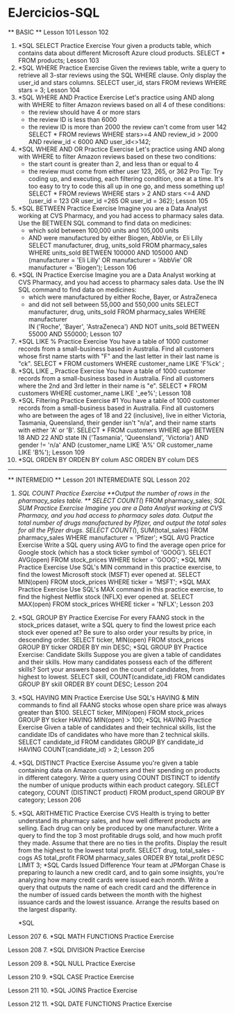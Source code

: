 # EJercicios-SQL
  ** BASIC **
Lesson 101
Lesson 102
1. *SQL SELECT Practice Exercise
   Your given a products table, which contains data about different Microsoft Azure cloud products.
   SELECT * FROM products;
Lesson 103
3. *SQL WHERE Practice Exercise
  Given the reviews table, write a query to retrieve all 3-star reviews using the SQL WHERE clause.
  Only display the user_id and stars columns.
   SELECT user_id, stars FROM reviews WHERE stars = 3;
Lesson 104
4. *SQL WHERE AND Practice Exercise
   Let's practice using AND along with WHERE to filter Amazon reviews based on all 4 of these conditions:
    - the review should have 4 or more stars
    - the review ID is less than 6000
    - the review ID is more than 2000
     the review can't come from user 142
    SELECT * FROM reviews WHERE stars>=4 AND review_id > 2000 AND review_id < 6000 AND user_id<>142;
5. *SQL WHERE AND OR Practice Exercise
    Let's practice using AND along with WHERE to filter Amazon reviews based on these two conditions:
    - the start count is greater than 2, and less than or equal to 4
    - the review must come from either user 123, 265, or 362
Pro Tip: Try coding up, and executing, each filtering condition, one at a time. It's too easy to try to code this all up in one go, and mess something up!
  SELECT * FROM reviews WHERE stars > 2 AND stars <=4 AND (user_id = 123 OR user_id =265 OR user_id = 362);
Lesson 105
6. *SQL BETWEEN Practice Exercise
   Imagine you are a Data Analyst working at CVS Pharmacy, and you had access to pharmacy sales data.
   Use the BETWEEN SQL command to find data on medicines:
    - which sold between 100,000 units and 105,000 units
    - AND were manufactured by either Biogen, AbbVie, or Eli Lilly
   SELECT manufacturer, drug, units_sold FROM pharmacy_sales WHERE units_sold BETWEEN 100000 AND 105000
   AND (manufacturer = 'Eli Lilly' OR manufacturer = 'AbbVie' OR manufacturer = 'Biogen');
Lesson 106
7. *SQL IN Practice Exercise
   Imagine you are a Data Analyst working at CVS Pharmacy, and you had access to pharmacy sales data.
   Use the IN SQL command to find data on medicines:
    - which were manufactured by either Roche, Bayer, or AstraZeneca
    - and did not sell between 55,000 and 550,000 units
   SELECT manufacturer, drug, units_sold FROM pharmacy_sales WHERE manufacturer  
   IN ('Roche', 'Bayer', 'AstraZeneca') AND NOT units_sold BETWEEN 55000 AND 550000;
Lesson 107
8. *SQL LIKE % Practice Exercise
   You have a table of 1000 customer records from a small-business based in Australia.
   Find all customers whose first name starts with "F" and the last letter in their last name is "ck".
     SELECT * FROM customers WHERE customer_name LIKE 'F%ck' ;
9. *SQL LIKE _ Practice Exercise
   You have a table of 1000 customer records from a small-business based in Australia.
   Find all customers where the 2nd and 3rd letter in their name is "e".
     SELECT * FROM customers WHERE customer_name LIKE '_ee%';
Lesson 108
10. *SQL Filtering Practice Exercise #1
   You have a table of 1000 customer records from a small-business based in Australia.
   Find all customers who are between the ages of 18 and 22 (inclusive), live in either Victoria, Tasmania,
   Queensland, their gender isn't "n/a", and their name starts with either 'A' or 'B'.
     SELECT * FROM customers WHERE age BETWEEN 18 AND 22 AND state IN ('Tasmania', 'Queensland', 'Victoria')
     AND gender != 'n/a' AND (customer_name LIKE 'A%' OR customer_name LIKE 'B%');
Lesson 109
11. *SQL ORDEN BY
    ORDEN BY colum ASC
    ORDEN BY colum DES
------------------------------------
  ** INTERMEDIO **
Lesson 201 INTERMEDIATE SQL
Lesson 202  
1. *SQL COUNT Practice Exercise
**Output the number of rows in the pharmacy_sales table. **
   SELECT COUNT(*) FROM pharmacy_sales;
   *SQL SUM Practice Exercise
 Imagine you are a Data Analyst working at CVS Pharmacy, and you had access to pharmacy sales data.
 Output the total number of drugs manufactured by Pfizer, and output the total sales for all the Pfizer drugs.
    SELECT COUNT(*), SUM(total_sales) FROM pharmacy_sales WHERE manufacturer = 'Pfizer';
   *SQL AVG Practice Exercise
 Write a SQL query using AVG to find the average open price for Google stock (which has a stock ticker symbol of 'GOOG').
    SELECT AVG(open) FROM stock_prices WHERE ticker = 'GOOG';
   *SQL MIN Practice Exercise
 Use SQL's MIN command in this practice exercise, to find the lowest Microsoft stock (MSFT) ever opened at.
    SELECT MIN(open) FROM stock_prices WHERE ticker = 'MSFT';
   *SQL MAX Practice Exercise
 Use SQL's MAX command in this practice exercise, to find the highest Netflix stock (NFLX) ever opened at.
   SELECT MAX(open) FROM stock_prices WHERE ticker = 'NFLX';
Lesson 203
2. *SQL GROUP BY Practice Exercise
For every FAANG stock in the stock_prices dataset, write a SQL query to find the lowest price each stock ever
opened at? Be sure to also order your results by price, in descending order.
     SELECT ticker, MIN(open) FROM stock_prices GROUP BY ticker ORDER BY min DESC;
   *SQL GROUP BY Practice Exercise: Candidate Skills
Suppose you are given a table of candidates and their skills. How many candidates possess each of the
different skills? Sort your answers based on the count of candidates, from highest to lowest.
   SELECT skill, COUNT(candidate_id) FROM candidates GROUP BY skill ORDER BY count DESC;
Lesson 204
3. *SQL HAVING MIN Practice Exercise
  Use SQL's HAVING & MIN commands to find all FAANG stocks whose open share price was always greater than $100.
    SELECT ticker, MIN(open) FROM stock_prices GROUP BY ticker HAVING MIN(open) > 100;
   *SQL HAVING Practice Exercise
  Given a table of candidates and their technical skills, list the candidate IDs of candidates who have more than 2 technical skills.
     SELECT candidate_id FROM candidates GROUP BY candidate_id HAVING COUNT(candidate_id) > 2; 
Lesson 205
5. *SQL DISTINCT Practice Exercise
    Assume you're given a table containing data on Amazon customers and their spending on
    products in different category. Write a query using COUNT DISTINCT to identify the number
    of unique products within each product category.
       SELECT category, COUNT (DISTINCT product) FROM product_spend GROUP BY category;
Lesson 206
5. *SQL ARITHMETIC Practice Exercise
CVS Health is trying to better understand its pharmacy sales, and how well different products are selling. Each drug
can only be produced by one manufacturer. Write a query to find the top 3 most profitable drugs sold, and how much profit
they made. Assume that there are no ties in the profits. Display the result from the highest to the lowest total profit.
     SELECT drug, total_sales - cogs AS total_profit FROM pharmacy_sales ORDER BY total_profit DESC LIMIT 3;
   *SQL Cards Issued Difference
Your team at JPMorgan Chase is preparing to launch a new credit card, and to gain some insights, you're analyzing how many
credit cards were issued each month. Write a query that outputs the name of each credit card and the difference in the number
of issued cards between the month with the highest issuance cards and the lowest issuance. Arrange the results based on the largest disparity.
    
   *SQL 

   
Lesson 207
6. *SQL MATH FUNCTIONS Practice Exercise


Lesson 208
7. *SQL DIVISION Practice Exercise


Lesson 209
8. *SQL NULL Practice Exercise


Lesson 210
9. *SQL CASE Practice Exercise


Lesson 211
10. *SQL JOINS Practice Exercise


Lesson 212
11. *SQL DATE FUNCTIONS Practice Exercise

